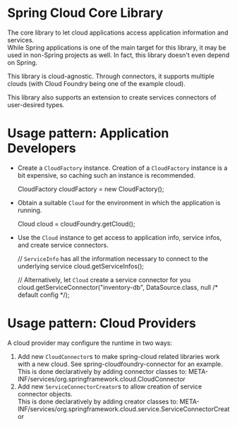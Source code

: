 Spring Cloud Core Library
=========================

The core library to let cloud applications access application information and services.  
While Spring applications is one of the main target for this library, it may be used in 
non-Spring projects as well. In fact, this library doesn't even depend on Spring.

This library is cloud-agnostic. Through connectors, it supports multiple clouds 
(with Cloud Foundry being one of the example cloud).

This library also supports an extension to create services connectors of user-desired types.

Usage pattern: Application Developers
=====================================

* Create a `CloudFactory` instance. Creation of a `CloudFactory` instance is a bit expensive, 
  so caching such an instance is recommended.
  
    CloudFactory cloudFactory = new CloudFactory();
  
* Obtain a suitable `Cloud` for the environment in which the application is running.
  
    Cloud cloud = cloudFoundry.getCloud();
    
* Use the `Cloud` instance to get access to application info, service infos, and create service connectors.

    // `ServiceInfo` has all the information necessary to connect to the underlying service
    cloud.getServiceInfos();
    
    // Alternatively, let `Cloud` create a service connector for you
    cloud.getServiceConnector("inventory-db", DataSource.class, null /* default config */);

Usage pattern: Cloud Providers
==============================
A cloud provider may configure the runtime in two ways:
1. Add new `CloudConnector`s to make spring-cloud related libraries work with a new cloud. 
   See spring-cloudfoundry-connector for an example. This is done declaratively by adding connector classes to:
    META-INF/services/org.springframework.cloud.CloudConnector
2. Add new `ServiceConnectorCreator`s to allow creation of service connector objects.	
   This is done declaratively by adding creator classes to: 
    META-INF/services/org.springframework.cloud.service.ServiceConnectorCreator
